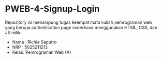 # PWEB-4-Signup-Login

Repository ini menampung tugas keempat mata kuliah pemrograman web yang berupa
authentication page sederhana menggunakan HTML, CSS, dan JS milik:

- Nama : Richie Seputro
- NRP : 5025211213
- Kelas: Pemrograman Web (A)

